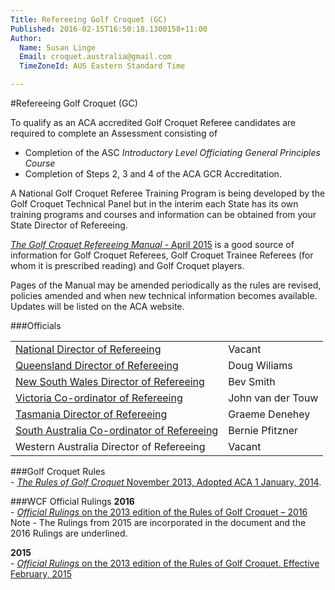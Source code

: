 ```yaml
---
Title: Refereeing Golf Croquet (GC)
Published: 2016-02-15T16:50:18.1300158+11:00
Author:
  Name: Susan Linge
  Email: croquet.australia@gmail.com
  TimeZoneId: AUS Eastern Standard Time

---
```

#Refereeing Golf Croquet (GC)

To qualify as an ACA accredited Golf Croquet Referee candidates are required to complete an Assessment consisting of

- Completion of the ASC *Introductory Level Officiating General Principles Course* 
- Completion of Steps 2, 3 and 4 of the ACA GCR Accreditation.

A National Golf Croquet Referee Training Program is being developed by the Golf Croquet Technical Panel but in the interim each State has its own training programs and courses and information can be obtained from your State Director of Refereeing. 


 [*The Golf Croquet Refereeing Manual* - April 2015](/gc-refereeing-manual-april-2015.pdf) is a good source of information for Golf Croquet Referees, Golf Croquet Trainee Referees (for whom it is prescribed reading) and Golf Croquet players. 

Pages of the Manual may be amended periodically as the rules are revised, policies amended and when new technical information becomes available. Updates will be listed on the ACA website. 

###Officials

| | |
|-|-|
| [National Director of Refereeing](mailto:ndrgc@croquet-australia.com.au) | Vacant | |
| [Queensland Director of Refereeing](mailto:refereeing@croquetqld.org) | Doug Wiliams | |
| [New South Wales Director of Refereeing](mailto:smith.bevj@gmail.com) | Bev Smith  | 02.4933 6164 |
| [Victoria Co-ordinator of Refereeing](mailto:john.vandertouw@gmail.com) | John van der Touw| 03.9803 3433|
| [Tasmania Director of Refereeing](mailto:gdenehey@bigpond.net.au) | Graeme Denehey | 03.6229 6318 |
| [South Australia Co-ordinator of Refereeing](berniepfitzner@adam.com.au) | Bernie Pfitzner | 08.8554 3356 0412 236 673 |
| Western Australia Director of Refereeing | Vacant | - |

###Golf Croquet Rules
<br/>- [*The Rules of Golf Croquet* November 2013, Adopted ACA 1 January, 2014](/the-rules-of-golf-croquet-aca-final-6-2-effective-1-january-2014docx.pdf).

###WCF Official Rulings
**2016**
<br/>- [*Official Rulings* on the 2013 edition of the Rules of Golf Croquet – 2016](/2016-gc-official-rulings.pdf)
<br/>  Note - The Rulings from 2015 are incorporated in the document and the 2016 Rulings are underlined.

**2015**
<br/>- [*Official Rulings* on the 2013 edition of the Rules of Golf Croquet. Effective February, 2015](/2015-official-rulings.pdf)